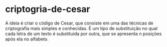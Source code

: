 # criptogria-de-cesar
A ideia é criar o código de Cesar, que consiste em uma das técnicas de criptografia mais simples e conhecidas. É um tipo de substituição     no qual cada letra de um texto é substituida por outra, que se apresenta n posições após ela no alfabeto.
